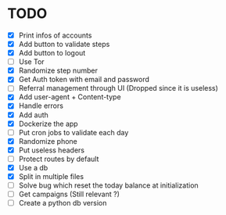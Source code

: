 # TODO

- [x] Print infos of accounts
- [x] Add button to validate steps
- [x] Add button to logout
- [ ] Use Tor
- [x] Randomize step number
- [x] Get Auth token with email and password
- [ ] Referral management through UI (Dropped since it is useless)
- [x] Add user-agent + Content-type
- [x] Handle errors
- [x] Add auth
- [x] Dockerize the app
- [ ] Put cron jobs to validate each day
- [x] Randomize phone
- [x] Put useless headers
- [ ] Protect routes by default
- [x] Use a db
- [x] Split in multiple files
- [ ] Solve bug which reset the today balance at initialization
- [ ] Get campaigns (Still relevant ?)
- [ ] Create a python db version
